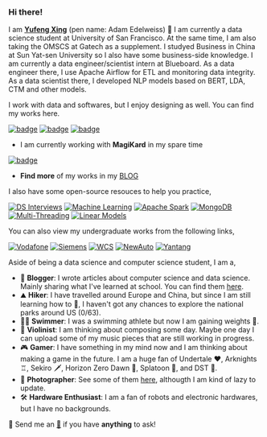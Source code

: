 ### Hi there! 

I am **[Yufeng Xing](https://www.linkedin.com/in/yufengxing/)** (pen name: Adam Edelweiss) 👋 I am currently a data science student at University of San Francisco. At the same time, I am also taking the OMSCS at Gatech as a supplement. I studyed Business in China at Sun Yat-sen University so I also have some business-side knowledge. I am currently a data engineer/scientist intern at Blueboard. As a data engineer there, I use Apache Airflow for ETL and monitoring data integrity. As a data scientist there, I developed NLP models based on BERT, LDA, CTM and other models.

I work with data and softwares, but I enjoy designing as well. You can find my works here.

[![badge](https://img.shields.io/badge/SereneField%201-View-lightgrey)](https://sadamingh.github.io/) 
[![badge](https://img.shields.io/badge/SereneField%203-View-lightgrey)](https://serenefield.com/)
[![badge](https://img.shields.io/badge/Openpayment%20Data%20Visualization-View-lightgrey)](https://openpayment-usf.github.io/694GroupProject/)

- I am currently working with **MagiKard** in my spare time

[![badge](https://img.shields.io/badge/MagiKard%20(WIP)%20-View-yellow)](http://magicard-env.eba-b2j2x3bs.us-west-2.elasticbeanstalk.com/)

- **Find more** of my works in my [BLOG](https://serenefield.com/About/)

I also have some open-source resouces to help you practice,

[![DS Interviews](https://img.shields.io/badge/DS%20Interviews%20(WIP)-View-green)](https://github.com/Sadamingh/Data-Science-Interviews) 
[![Machine Learning](https://img.shields.io/badge/Machine%20Learning-View-green)](https://github.com/Sadamingh/msds630) 
[![Apache Spark](https://img.shields.io/badge/Spark%20Practice-View-green)](https://github.com/Sadamingh/Apache-Spark-Practice) 
[![MongoDB](https://img.shields.io/badge/MongoDB%20Practice-View-green)](https://github.com/Sadamingh/MongoDB-Practice) 
[![Multi-Threading](https://img.shields.io/badge/Pthread%20Practice-View-green)](https://github.com/Sadamingh/PThreads-Practice) 
[![Linear Models](https://img.shields.io/badge/Linear%20Models-View-green)](https://github.com/Sadamingh/Linearmodel) 

You can also view my undergraduate works from the following links,

[![Vodafone](https://img.shields.io/badge/Vodafone%20Analytics-View-red)](https://sadamingh.github.io/pdf/vodafone.pdf) 
[![Siemens](https://img.shields.io/badge/Siemens%20Analytics-View-red)](https://sadamingh.github.io/pdf/Smarterial.pdf) 
[![WCS](https://img.shields.io/badge/WCS%20Analytics-View-red)](https://sadamingh.github.io/pdf/malasiarisk.pdf) 
[![NewAuto](https://img.shields.io/badge/New%20Energy%20Vehicles%20Analytics-View-red)](https://sadamingh.github.io/pdf/neauto.pdf) 
[![Yantang](https://img.shields.io/badge/Milk%20Industry%20Analytics-View-red)](https://sadamingh.github.io/pdf/YanytangMarketResearch.pdf) 

Aside of being a data science and computer science student, I am a,

- 📝 **Blogger**: I wrote articles about computer science and data science. Mainly sharing what I've learned at school. You can find them [here](https://serenefield.com/Blog/).
- ⛰ **Hiker**: I have travelled around Europe and China, but since I am still learning how to 🚗, I haven't got any chances to explore the national parks around US (0/63). 
- 🏊‍♂️ **Swimmer**: I was a swimming athlete but now I am gaining weights 🥳.
- 🎻 **Violinist**: I am thinking about composing some day. Maybe one day I can upload some of my music pieces that are still working in progress.
- 🎮 **Gamer**: I have something in my mind now and I am thinking about making a game in the future. I am a huge fan of Undertale ❤️, Arknights ♖, Sekiro 🗡, Horizon Zero Dawn 🤖, Splatoon 🦑, and DST 🍳.
- 📸 **Photographer**: See some of them [here](https://sadamingh.github.io/gallery.html), althougth I am kind of lazy to update.
- 🛠 **Hardware Enthusiast**: I am a fan of robots and electronic hardwares, but I have no backgrounds.

💬 Send me an [📨](mailto:yxing11@dons.usfca.edu?subject=%5BMessage%20from%20GitHub%5D) if you have **anything** to ask!
